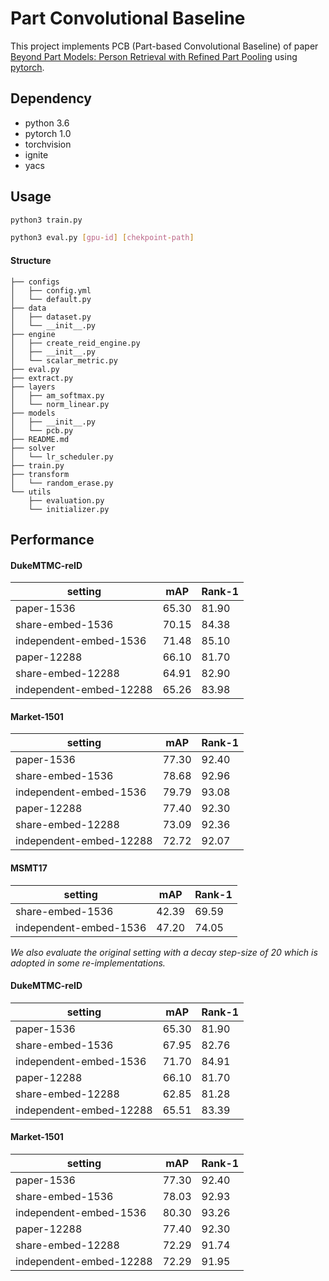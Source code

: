 # Part Convolutional Baseline

This project implements PCB (Part-based Convolutional Baseline) of paper [Beyond Part Models: Person Retrieval with Refined Part Pooling](https://arxiv.org/abs/1711.09349) using [pytorch](https://github.com/pytorch/pytorch).

## Dependency

* python 3.6
* pytorch 1.0
* torchvision 
* ignite
* yacs  

## Usage

```bash
python3 train.py
```

```bash
python3 eval.py [gpu-id] [chekpoint-path] 
```



#### Structure

```
├── configs
│   ├── config.yml
│   └── default.py
├── data
│   ├── dataset.py
│   └── __init__.py
├── engine
│   ├── create_reid_engine.py
│   ├── __init__.py
│   └── scalar_metric.py
├── eval.py
├── extract.py
├── layers
│   ├── am_softmax.py
│   └── norm_linear.py
├── models
│   ├── __init__.py
│   └── pcb.py
├── README.md
├── solver
│   └── lr_scheduler.py
├── train.py
├── transform
│   └── random_erase.py
└── utils
    ├── evaluation.py
    └── initializer.py

```



## Performance

#### DukeMTMC-reID

| setting | mAP   | Rank-1 |
| ------- | ----- | ------ |
| paper-1536  | 65.30 | 81.90  |
| share-embed-1536 | 70.15   | 84.38   |
| independent-embed-1536  | 71.48  |  85.10   |
| paper-12288  | 66.10  |   81.70  |
| share-embed-12288 | 64.91  |  82.90   |
| independent-embed-12288  | 65.26  |  83.98   |

#### Market-1501
| setting | mAP   | Rank-1 |
| ------- | ----- | ------ |
| paper-1536  | 77.30 | 92.40  |
| share-embed-1536 |  78.68 | 92.96 |
| independent-embed-1536  | 79.79 | 93.08  |
| paper-12288  | 77.40 | 92.30  |
| share-embed-12288 | 73.09   | 92.36   |
| independent-embed-12288  | 72.72  |  92.07  |

#### MSMT17
| setting | mAP   | Rank-1 |
| ------- | ----- | ------ |
| share-embed-1536 | 42.39   |  69.59   |
| independent-embed-1536 |  47.20   |  74.05  |


*We also evaluate the original setting with a decay step-size of 20 which is adopted in some re-implementations.*

#### DukeMTMC-reID

| setting | mAP   | Rank-1 |
| ------- | ----- | ------ |
| paper-1536  | 65.30 | 81.90  |
| share-embed-1536 | 67.95  | 82.76   |
| independent-embed-1536  | 71.70 |  84.91  |
| paper-12288  | 66.10  |   81.70  |
| share-embed-12288 | 62.85 |  81.28   |
| independent-embed-12288  | 65.51 |  83.39   |

#### Market-1501
| setting | mAP   | Rank-1 |
| ------- | ----- | ------ |
| paper-1536  | 77.30 | 92.40  |
| share-embed-1536 | 78.03 | 92.93 |
| independent-embed-1536  | 80.30 | 93.26  |
| paper-12288  | 77.40 | 92.30  |
| share-embed-12288 | 72.29  | 91.74   |
| independent-embed-12288  | 72.29  | 91.95  |



